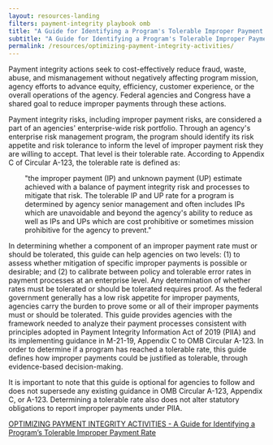 ```yaml
---
layout: resources-landing
filters: payment-integrity playbook omb
title: "A Guide for Identifying a Program's Tolerable Improper Payment Rate"
subtitle: "A Guide for Identifying a Program's Tolerable Improper Payment Rate"
permalink: /resources/optimizing-payment-integrity-activities/
---
```


Payment integrity actions seek to cost-effectively reduce fraud, waste, abuse, and mismanagement without negatively affecting program mission, agency efforts to advance equity, efficiency, customer experience, or the overall operations of the agency.  Federal agencies and Congress have a shared goal to reduce improper payments through these actions.

Payment integrity risks, including improper payment risks, are considered a part of an agencies' enterprise-wide risk portfolio.  Through an agency's enterprise risk management program, the program should identify its risk appetite and risk tolerance to inform the level of improper payment risk they are willing to accept.  That level is their tolerable rate.  According to Appendix C of Circular A-123, the tolerable rate is defined as:

<p style="margin-left: 2rem">"the improper payment (IP) and unknown payment (UP) estimate achieved with a balance of payment integrity risk and processes to mitigate that risk. The tolerable IP and UP rate for a program is determined by agency senior management and often includes IPs which are unavoidable and beyond the agency's ability to reduce as well as IPs and UPs which are cost prohibitive or sometimes mission prohibitive for the agency to prevent."</p>

In determining whether a component of an improper payment rate must or should be tolerated, this guide can help agencies on two levels: (1) to assess whether mitigation of specific improper payments is possible or desirable; and (2) to calibrate between policy and tolerable error rates in payment processes at an enterprise level.  Any determination of whether rates must be tolerated or should be tolerated requires proof.  As the federal government generally has a low risk appetite for improper payments, agencies carry the burden to prove some or all of their improper payments must or should be tolerated.  This guide provides agencies with the framework needed to analyze their payment processes consistent with principles adopted in Payment Integrity Information Act of 2019 (PIIA) and its implementing guidance in M-21-19, Appendix C to OMB Circular A-123.  In order to determine if a program has reached a tolerable rate, this guide defines how improper payments could be justified as tolerable, through evidence-based decision-making.

It is important to note that this guide is optional for agencies to follow and does not supersede any existing guidance in OMB Circular A-123, Appendix C, or A-123.  Determining a tolerable rate also does not alter statutory obligations to report improper payments under PIIA.

[OPTIMIZING PAYMENT INTEGRITY ACTIVITIES - A Guide for Identifying a Program’s Tolerable Improper Payment Rate]({{site.baseurl}}/assets/files/TolerableRateGuide_final.pdf)